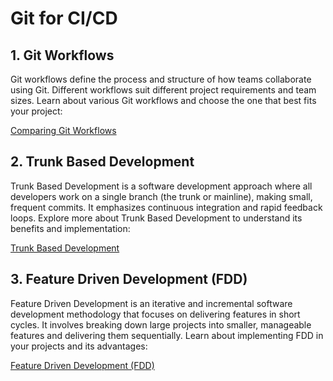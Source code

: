 # Git for CI/CD 

## 1. Git Workflows

Git workflows define the process and structure of how teams collaborate using Git. Different workflows suit different project requirements and team sizes. Learn about various Git workflows and choose the one that best fits your project:

[Comparing Git Workflows](https://www.atlassian.com/git/tutorials/comparing-workflows)

## 2. Trunk Based Development

Trunk Based Development is a software development approach where all developers work on a single branch (the trunk or mainline), making small, frequent commits. It emphasizes continuous integration and rapid feedback loops. Explore more about Trunk Based Development to understand its benefits and implementation:

[Trunk Based Development](https://www.atlassian.com/continuous-delivery/continuous-integration/trunk-based-development)

## 3. Feature Driven Development (FDD)

Feature Driven Development is an iterative and incremental software development methodology that focuses on delivering features in short cycles. It involves breaking down large projects into smaller, manageable features and delivering them sequentially. Learn about implementing FDD in your projects and its advantages:

[Feature Driven Development (FDD)](https://medium.com/@dilshan.t/git-feature-driven-development-fdd-c96d73db4fb0)
